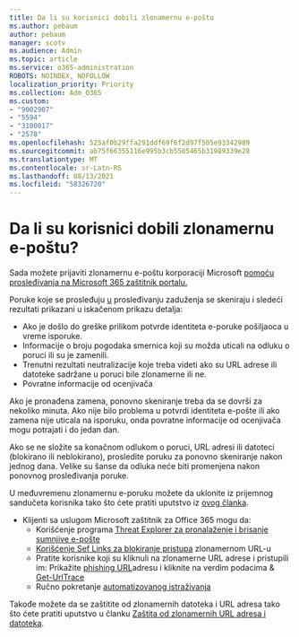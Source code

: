 ```yaml
---
title: Da li su korisnici dobili zlonamernu e-poštu
ms.author: pebaum
author: pebaum
manager: scotv
ms.audience: Admin
ms.topic: article
ms.service: o365-administration
ROBOTS: NOINDEX, NOFOLLOW
localization_priority: Priority
ms.collection: Adm_O365
ms.custom:
- "9002907"
- "5594"
- "3100017"
- "2578"
ms.openlocfilehash: 525af0b29ffa291ddf69f6f2d97f505e93342989
ms.sourcegitcommit: ab75f66355116e995b3cb5505465b31989339e28
ms.translationtype: MT
ms.contentlocale: sr-Latn-RS
ms.lasthandoff: 08/13/2021
ms.locfileid: "58326720"
---
```

# <a name="did-your-users-receive-malicious-email"></a>Da li su korisnici dobili zlonamernu e-poštu?

Sada možete prijaviti zlonamernu e-poštu korporaciji Microsoft [pomoću prosleđivanja na Microsoft 365 zaštitnik portalu.](https://sip.security.microsoft.com/reportsubmission?viewid=admin)

Poruke koje se prosleđuju [u](https://security.microsoft.com/reportsubmission?viewid=admin) prosleđivanju zaduženja se skeniraju i sledeći rezultati prikazani u iskačenom prikazu detalja:

- Ako je došlo do greške prilikom potvrde identiteta e-poruke pošiljaoca u vreme isporuke.
- Informacije o broju pogodaka smernica koji su možda uticali na odluku o poruci ili su je zamenili.
- Trenutni rezultati neutralizacije koje treba videti ako su URL adrese ili datoteke sadržane u poruci bile zlonamerne ili ne.
- Povratne informacije od ocenjivača

Ako je pronađena zamena, ponovno skeniranje treba da se dovrši za nekoliko minuta. Ako nije bilo problema u potvrdi identiteta e-pošte ili ako zamena nije uticala na isporuku, onda povratne informacije od ocenjivača mogu potrajati i do jedan dan.

Ako se ne složite sa konačnom odlukom o poruci, URL adresi ili datoteci (blokirano ili neblokirano), prosledite poruku za ponovno skeniranje nakon jednog dana. Velike su šanse da odluka neće biti promenjena nakon ponovnog prosleđivanja poruke.

U međuvremenu zlonamernu e-poruku možete da uklonite iz prijemnog sandučeta korisnika tako što ćete pratiti uputstvo iz [ovog članka](https://docs.microsoft.com/microsoft-365/compliance/search-for-and-delete-messages-in-your-organization).

- Klijenti sa uslugom Microsoft zaštitnik za Office 365 mogu da:
  - Korišćenje programa [Threat Explorer za pronalaženje i brisanje sumnjive e-pošte](https://docs.microsoft.com/microsoft-365/security/office-365-security/investigate-malicious-email-that-was-delivered)
  - [Korišćenje Sef Links za blokiranje pristupa](https://docs.microsoft.com/microsoft-365/security/office-365-security/safe-links) zlonamernom URL-u
  - Pratite korisnike koji su kliknuli na zlonamerne URL adrese i pristupili im: Prikažite [phishing URL](https://docs.microsoft.com/microsoft-365/security/office-365-security/threat-explorer)adresu i kliknite na verdim podacima  &  [Get-UrlTrace](https://docs.microsoft.com/powershell/module/exchange/get-urltrace)
  - Ručno pokretanje [automatizovanog istraživanja](https://docs.microsoft.com/microsoft-365/security/office-365-security/automated-investigation-response-office)

Takođe možete da se zaštitite od zlonamernih datoteka i URL adresa tako što ćete pratiti uputstvo u članku [Zaštita od zlonamernih URL adresa i datoteka](https://docs.microsoft.com/microsoft-365/security/office-365-security/protect-against-threats).
